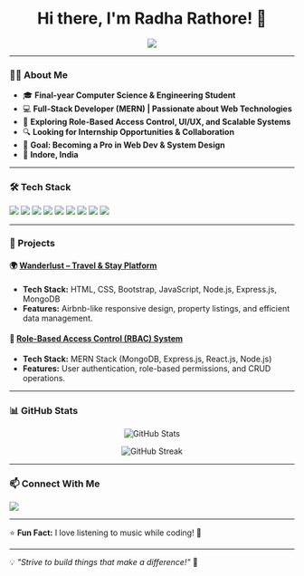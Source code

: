 <h1 align="center">Hi there, I'm Radha Rathore! 👋</h1>

<p align="center">
  <img src="https://readme-typing-svg.herokuapp.com?color=F7B42C&center=true&vCenter=true&width=500&lines=Full-Stack+Web+Developer;MERN+Stack+Enthusiast;Always+Learning+New+Things!" />
</p>

---

### 👩‍💻 About Me

- 🎓 **Final-year Computer Science & Engineering Student**
- 💻 **Full-Stack Developer (MERN) | Passionate about Web Technologies**
- 🚀 **Exploring Role-Based Access Control, UI/UX, and Scalable Systems**
- 🔍 **Looking for Internship Opportunities & Collaboration**
- 🎯 **Goal: Becoming a Pro in Web Dev & System Design**
- 📍 **Indore, India**

---

### 🛠 Tech Stack

<p align="left">
  <img src="https://img.shields.io/badge/Code-C-blue?style=for-the-badge" />
  <img src="https://img.shields.io/badge/Code-C++-blue?style=for-the-badge" />
  <img src="https://img.shields.io/badge/JavaScript-F7DF1E?style=for-the-badge&logo=javascript&logoColor=black" />
  <img src="https://img.shields.io/badge/HTML5-orange?style=for-the-badge&logo=html5&logoColor=white" />
  <img src="https://img.shields.io/badge/CSS3-blue?style=for-the-badge&logo=css3&logoColor=white" />
  <img src="https://img.shields.io/badge/React-61DAFB?style=for-the-badge&logo=react&logoColor=black" />
  <img src="https://img.shields.io/badge/Node.js-339933?style=for-the-badge&logo=node.js&logoColor=white" />
  <img src="https://img.shields.io/badge/Express.js-000000?style=for-the-badge&logo=express&logoColor=white" />
  <img src="https://img.shields.io/badge/MongoDB-47A248?style=for-the-badge&logo=mongodb&logoColor=white" />
</p>

---

### 🚀 Projects

#### 🌍 [Wanderlust – Travel & Stay Platform](https://github.com/radharathor/Wanderlust)
- **Tech Stack:** HTML, CSS, Bootstrap, JavaScript, Node.js, Express.js, MongoDB
- **Features:** Airbnb-like responsive design, property listings, and efficient data management.

#### 🔐 [Role-Based Access Control (RBAC) System](https://github.com/radharathor/rbac-dashboard)
- **Tech Stack:** MERN Stack (MongoDB, Express.js, React.js, Node.js)
- **Features:** User authentication, role-based permissions, and CRUD operations.

---

### 📊 GitHub Stats

<p align="center">
  <img src="https://github-readme-stats.vercel.app/api?username=radharathor&show_icons=true&theme=radical" alt="GitHub Stats" />
</p>

<p align="center">
  <img src="https://github-readme-streak-stats.herokuapp.com/?user=radharathor&theme=dark" alt="GitHub Streak" />
</p>

---

### 📫 Connect With Me

<p align="left">
  <a href="https://www.linkedin.com/in/radha-rathore-18a220241" target="_blank">
    <img src="https://img.shields.io/badge/LinkedIn-blue?style=for-the-badge&logo=linkedin" />
  </a>
 

---

⭐ **Fun Fact:** I love listening to music while coding! 🎵

---

💡 *"Strive to build things that make a difference!"* 🚀

